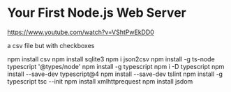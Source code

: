 # Your First Node.js Web Server
https://www.youtube.com/watch?v=VShtPwEkDD0

a csv file but with checkboxes

npm install csv
npm install sqlite3
npm i json2csv
npm install -g ts-node typescript '@types/node'
npm install -g typescript
npm i -D typescript
npm install --save-dev typescript@4
npm install --save-dev tslint
npm install -g typescript
tsc --init 
npm install xmlhttprequest
npm install jsdom